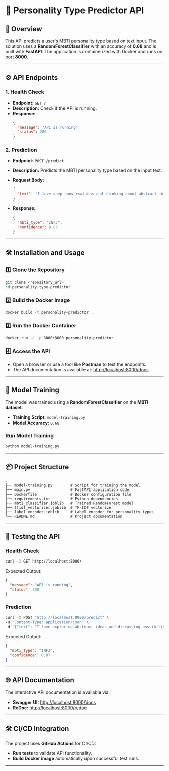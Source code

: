 # **🧠 Personality Type Predictor API**

## 🚀 **Overview**
This API predicts a user's MBTI personality type based on text input. The solution uses a **RandomForestClassifier** with an accuracy of **0.68** and is built with **FastAPI**. The application is containerized with Docker and runs on port **8000**.

---

## ⚙️ **API Endpoints**

### 1. **Health Check**
- **Endpoint:** `GET /`
- **Description:** Check if the API is running.
- **Response:**
  ```json
  {
    "message": "API is running",
    "status": 200
  }
  ```

### 2. **Prediction**
- **Endpoint:** `POST /predict`
- **Description:** Predicts the MBTI personality type based on the input text.
- **Request Body:**
  ```json
  {
    "text": "I love deep conversations and thinking about abstract ideas."
  }
  ```

- **Response:**
  ```json
  {
    "mbti_type": "INFJ",
    "confidence": 0.87
  }
  ```

---

## 🛠️ **Installation and Usage**

### 1️⃣ **Clone the Repository**
```bash
git clone <repository_url>
cd personality-type-predictor
```

### 2️⃣ **Build the Docker Image**
```bash
docker build -t personality-predictor .
```

### 3️⃣ **Run the Docker Container**
```bash
docker run -d -p 8000:8000 personality-predictor
```

### 4️⃣ **Access the API**
- Open a browser or use a tool like **Postman** to test the endpoints.
- The API documentation is available at: [http://localhost:8000/docs](http://localhost:8000/docs)

---

## 🧠 **Model Training**
The model was trained using a **RandomForestClassifier** on the **MBTI dataset**.
- **Training Script:** `model-training.py`
- **Model Accuracy:** `0.68`

### **Run Model Training**
```bash
python model-training.py
```

---

## 📦 **Project Structure**
```
.
├── model-training.py        # Script for training the model
├── main.py                  # FastAPI application code
├── Dockerfile               # Docker configuration file
├── requirements.txt         # Python dependencies
├── mbti_classifier.joblib   # Trained RandomForest model
├── tfidf_vectorizer.joblib  # TF-IDF vectorizer
├── label_encoder.joblib     # Label encoder for personality types
└── README.md                # Project documentation
```

---

## 🧪 **Testing the API**

### **Health Check**
```bash
curl -X GET http://localhost:8000/
```
Expected Output:
```json
{
  "message": "API is running",
  "status": 200
}
```

### **Prediction**
```bash
curl -X POST "http://localhost:8000/predict" \
-H "Content-Type: application/json" \
-d '{"text": "I love exploring abstract ideas and discussing possibilities."}'
```
Expected Output:
```json
{
  "mbti_type": "INFJ",
  "confidence": 0.87
}
```

---

## 🌐 **API Documentation**
The interactive API documentation is available via:
- **Swagger UI:** [http://localhost:8000/docs](http://localhost:8000/docs)
- **ReDoc:** [http://localhost:8000/redoc](http://localhost:8000/redoc)

---

## 🛠️ **CI/CD Integration**
The project uses **GitHub Actions** for CI/CD:
- **Run tests** to validate API functionality.
- **Build Docker image** automatically upon successful test runs.

---
